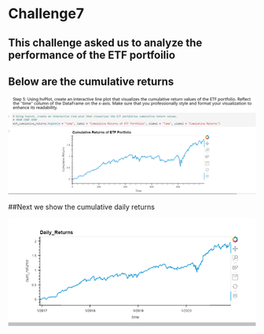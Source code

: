 # Challenge7

## This challenge asked us to analyze the performance of the ETF portfoilio

## Below are the cumulative returns

![](/images/cum_returns_hvplot.PNG)

##Next we show the cumulative daily returns

![](/images/daily_returns_cum.PNG)



